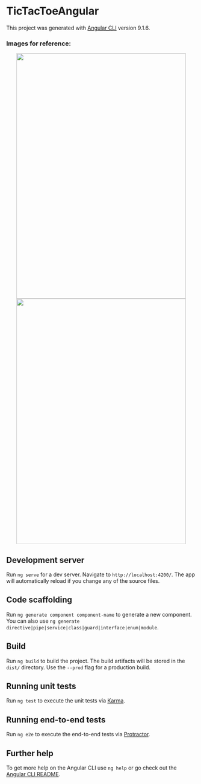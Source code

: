 # TicTacToeAngular

This project was generated with [Angular CLI](https://github.com/angular/angular-cli) version 9.1.6.



### Images for reference:
<p align="center">
<img src="https://user-images.githubusercontent.com/43499410/105494305-32a25200-5c80-11eb-9457-302dbfc122cd.png" width="450px" height="650px"/>
<img src="https://user-images.githubusercontent.com/43499410/105494315-359d4280-5c80-11eb-80fe-8fda7d6d9d4b.png" width="450px" height="650px"/>
<p/>



## Development server

Run `ng serve` for a dev server. Navigate to `http://localhost:4200/`. The app will automatically reload if you change any of the source files.

## Code scaffolding

Run `ng generate component component-name` to generate a new component. You can also use `ng generate directive|pipe|service|class|guard|interface|enum|module`.

## Build

Run `ng build` to build the project. The build artifacts will be stored in the `dist/` directory. Use the `--prod` flag for a production build.

## Running unit tests

Run `ng test` to execute the unit tests via [Karma](https://karma-runner.github.io).

## Running end-to-end tests

Run `ng e2e` to execute the end-to-end tests via [Protractor](http://www.protractortest.org/).

## Further help

To get more help on the Angular CLI use `ng help` or go check out the [Angular CLI README](https://github.com/angular/angular-cli/blob/master/README.md).
